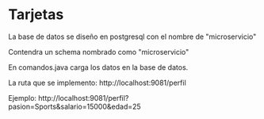 # Tarjetas

La base de datos se diseño en postgresql con el nombre de "microservicio"

Contendra un schema nombrado como "microservicio"

En comandos.java carga los datos en la base de datos.

La ruta que se implemento:
http://localhost:9081/perfil

Ejemplo:
http://localhost:9081/perfil?pasion=Sports&salario=15000&edad=25

